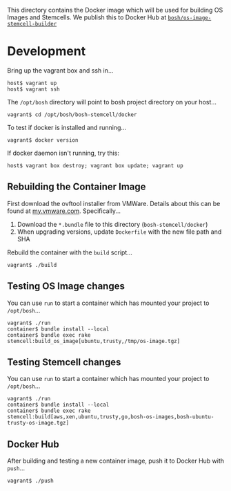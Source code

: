 This directory contains the Docker image which will be used for building OS Images and Stemcells. We publish this to
Docker Hub at [`bosh/os-image-stemcell-builder`](https://hub.docker.com/r/bosh/os-image-stemcell-builder/)


# Development

Bring up the vagrant box and ssh in...

    host$ vagrant up
    host$ vagrant ssh

The `/opt/bosh` directory will point to bosh project directory on your host...

    vagrant$ cd /opt/bosh/bosh-stemcell/docker

To test if docker is installed and running...

    vagrant$ docker version

If docker daemon isn't running, try this:

    host$ vagrant box destroy; vagrant box update; vagrant up

## Rebuilding the Container Image

First download the ovftool installer from VMWare. Details about this can be found at
[my.vmware.com](https://my.vmware.com/group/vmware/details?downloadGroup=OVFTOOL410&productId=489).
Specifically...

 1. Download the `*.bundle` file to this directory (`bosh-stemcell/docker`)
 2. When upgrading versions, update `Dockerfile` with the new file path and SHA

Rebuild the container with the `build` script...

    vagrant$ ./build


## Testing OS Image changes

You can use `run` to start a container which has mounted your project to `/opt/bosh`...

    vagrant$ ./run
    container$ bundle install --local
    container$ bundle exec rake stemcell:build_os_image[ubuntu,trusty,/tmp/os-image.tgz]


## Testing Stemcell changes

You can use `run` to start a container which has mounted your project to `/opt/bosh`...

    vagrant$ ./run
    container$ bundle install --local
    container$ bundle exec rake stemcell:build[aws,xen,ubuntu,trusty,go,bosh-os-images,bosh-ubuntu-trusty-os-image.tgz]


## Docker Hub

After building and testing a new container image, push it to Docker Hub with `push`...

    vagrant$ ./push
